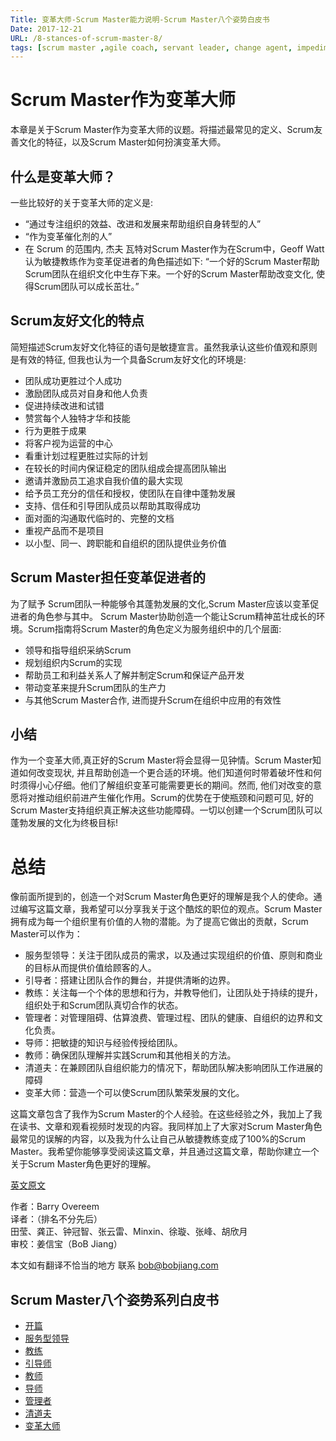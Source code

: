 ```yaml
---
Title: 变革大师-Scrum Master能力说明-Scrum Master八个姿势白皮书
Date: 2017-12-21
URL: /8-stances-of-scrum-master-8/
tags: [scrum master ,agile coach, servant leader, change agent, impediment remover]
---
```


# Scrum Master作为变革大师

本章是关于Scrum Master作为变革大师的议题。将描述最常见的定义、Scrum友善文化的特征，以及Scrum Master如何扮演变革大师。

## 什么是变革大师？

一些比较好的关于变革大师的定义是:

- “通过专注组织的效益、改进和发展来帮助组织自身转型的人”
- “作为变革催化剂的人”
- 在 Scrum 的范围内, 杰夫 瓦特对Scrum Master作为在Scrum中，Geoff Watt认为敏捷教练作为变革促进者的角色描述如下: “一个好的Scrum Master帮助 Scrum团队在组织文化中生存下来。一个好的Scrum Master帮助改变文化, 使得Scrum团队可以成长茁壮。”

## Scrum友好文化的特点

简短描述Scrum友好文化特征的语句是敏捷宣言。虽然我承认这些价值观和原则是有效的特征, 但我也认为一个具备Scrum友好文化的环境是:

- 团队成功更胜过个人成功
- 激励团队成员对自身和他人负责
- 促进持续改进和试错
- 赞赏每个人独特才华和技能
- 行为更胜于成果
- 将客户视为运营的中心
- 看重计划过程更胜过实际的计划
- 在较长的时间内保证稳定的团队组成会提高团队输出
- 邀请并激励员工追求自我价值的最大实现
- 给予员工充分的信任和授权，使团队在自律中蓬勃发展
- 支持、信任和引导团队成员以帮助其取得成功
- 面对面的沟通取代临时的、完整的文档
- 重视产品而不是项目
- 以小型、同一、跨职能和自组织的团队提供业务价值

## Scrum Master担任变革促进者的 

为了赋予 Scrum团队一种能够令其蓬勃发展的文化,Scrum Master应该以变革促进者的角色参与其中。
Scrum Master协助创造一个能让Scrum精神茁壮成长的环境。Scrum指南将Scrum Master的角色定义为服务组织中的几个层面:

- 领导和指导组织采纳Scrum
- 规划组织内Scrum的实现
- 帮助员工和利益关系人了解并制定Scrum和保证产品开发
- 带动变革来提升Scrum团队的生产力
- 与其他Scrum Master合作, 进而提升Scrum在组织中应用的有效性

## 小结

作为一个变革大师,真正好的Scrum Master将会显得一见钟情。Scrum Master知道如何改变现状, 并且帮助创造一个更合适的环境。他们知道何时带着破坏性和何时须得小心仔细。他们了解组织变革可能需要更长的期间。然而, 他们对改变的意愿将对推动组织前进产生催化作用。Scrum的优势在于使瓶颈和问题可见, 好的Scrum Master支持组织真正解决这些功能障碍。一切以创建一个Scrum团队可以蓬勃发展的文化为终极目标!

# 总结

像前面所提到的，创造一个对Scrum Master角色更好的理解是我个人的使命。通过编写这篇文章，我希望可以分享我关于这个酷炫的职位的观点。Scrum Master拥有成为每一个组织里有价值的人物的潜能。为了提高它做出的贡献，Scrum Master可以作为：

- 服务型领导：关注于团队成员的需求，以及通过实现组织的价值、原则和商业的目标从而提供价值给顾客的人。
- 引导者：搭建让团队合作的舞台，并提供清晰的边界。
- 教练：关注每一个个体的思想和行为，并教导他们，让团队处于持续的提升，组织处于和Scrum团队真切合作的状态。
- 管理者：对管理阻碍、估算浪费、管理过程、团队的健康、自组织的边界和文化负责。
- 导师：把敏捷的知识与经验传授给团队。
- 教师：确保团队理解并实践Scrum和其他相关的方法。
- 清道夫：在兼顾团队自组织能力的情况下，帮助团队解决影响团队工作进展的障碍
- 变革大师：营造一个可以使Scrum团队繁荣发展的文化。

这篇文章包含了我作为Scrum Master的个人经验。在这些经验之外，我加上了我在读书、文章和观看视频时发现的内容。我同样加上了大家对Scrum Master角色最常见的误解的内容，以及我为什么让自己从敏捷教练变成了100%的Scrum Master。我希望你能够享受阅读这篇文章，并且通过这篇文章，帮助你建立一个关于Scrum Master角色更好的理解。

[英文原文](https://www.scrum.org/resources/8-stances-scrum-master)

作者：Barry Overeem  
译者：（排名不分先后）      
田莹、龚正、钟冠智、张云雷、Minxin、徐璇、张峰、胡欣月  
审校：姜信宝（BoB Jiang）  

本文如有翻译不恰当的地方
联系 bob@bobjiang.com  

## Scrum Master八个姿势系列白皮书
- [开篇](/8-stances-of-scrum-master/)
- [服务型领导](/8-stances-of-scrum-master-1/)
- [教练](/8-stances-of-scrum-master-2/)
- [引导师](/8-stances-of-scrum-master-3/)
- [教师](/8-stances-of-scrum-master-4/)
- [导师](/8-stances-of-scrum-master-5/)
- [管理者](/8-stances-of-scrum-master-6/)
- [清道夫](/8-stances-of-scrum-master-7/)
- [变革大师](/8-stances-of-scrum-master-8/)